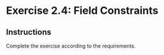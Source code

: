 # Exercise 2.4: Field Constraints

## Instructions

Complete the exercise according to the requirements.
